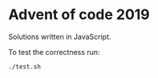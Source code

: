 # Advent of code 2019

Solutions written in JavaScript.
 
To test the correctness run:
```bash
./test.sh 
```